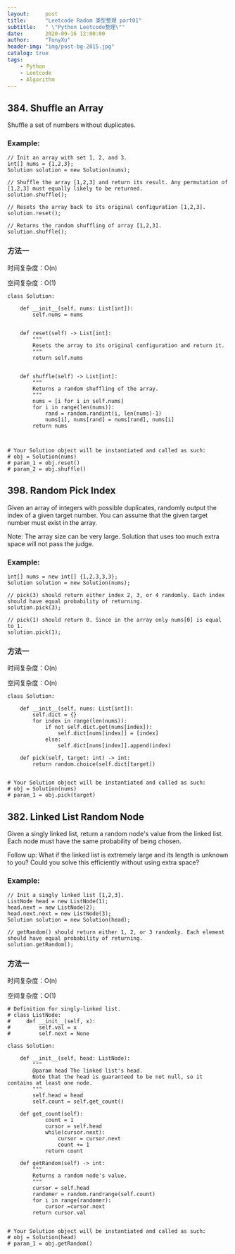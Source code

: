 ```yaml
---
layout:     post
title:      "Leetcode Radom 类型整理 part01"
subtitle:   " \"Python Leetcode整理\""
date:       2020-09-16 12:00:00
author:     "TonyXu"
header-img: "img/post-bg-2015.jpg"
catalog: true
tags:
    - Python
    - Leetcode
    - Algorithm
---
```


## 384. Shuffle an Array

Shuffle a set of numbers without duplicates.

### Example:

```
// Init an array with set 1, 2, and 3.
int[] nums = {1,2,3};
Solution solution = new Solution(nums);

// Shuffle the array [1,2,3] and return its result. Any permutation of [1,2,3] must equally likely to be returned.
solution.shuffle();

// Resets the array back to its original configuration [1,2,3].
solution.reset();

// Returns the random shuffling of array [1,2,3].
solution.shuffle();
```

### 方法一

时间复杂度：O(n)

空间复杂度：O(1)

```
class Solution:

    def __init__(self, nums: List[int]):
        self.nums = nums


    def reset(self) -> List[int]:
        """
        Resets the array to its original configuration and return it.
        """
        return self.nums


    def shuffle(self) -> List[int]:
        """
        Returns a random shuffling of the array.
        """
        nums = [i for i in self.nums]
        for i in range(len(nums)):
            rand = random.randint(i, len(nums)-1)
            nums[i], nums[rand] = nums[rand], nums[i]
        return nums



# Your Solution object will be instantiated and called as such:
# obj = Solution(nums)
# param_1 = obj.reset()
# param_2 = obj.shuffle()
```

## 398. Random Pick Index

Given an array of integers with possible duplicates, randomly output the index of a given target number. You can assume that the given target number must exist in the array.

Note:
The array size can be very large. Solution that uses too much extra space will not pass the judge.

### Example:

```
int[] nums = new int[] {1,2,3,3,3};
Solution solution = new Solution(nums);

// pick(3) should return either index 2, 3, or 4 randomly. Each index should have equal probability of returning.
solution.pick(3);

// pick(1) should return 0. Since in the array only nums[0] is equal to 1.
solution.pick(1);
```

### 方法一

时间复杂度：O(n)

空间复杂度：O(n)


```
class Solution:

    def __init__(self, nums: List[int]):
        self.dict = {}
        for index in range(len(nums)):
            if not self.dict.get(nums[index]):
                self.dict[nums[index]] = [index]
            else:
                self.dict[nums[index]].append(index)

    def pick(self, target: int) -> int:
        return random.choice(self.dict[target])


# Your Solution object will be instantiated and called as such:
# obj = Solution(nums)
# param_1 = obj.pick(target)
```

## 382. Linked List Random Node

Given a singly linked list, return a random node's value from the linked list. Each node must have the same probability of being chosen.

Follow up:
What if the linked list is extremely large and its length is unknown to you? Could you solve this efficiently without using extra space?

### Example:

```
// Init a singly linked list [1,2,3].
ListNode head = new ListNode(1);
head.next = new ListNode(2);
head.next.next = new ListNode(3);
Solution solution = new Solution(head);

// getRandom() should return either 1, 2, or 3 randomly. Each element should have equal probability of returning.
solution.getRandom();
```

### 方法一

时间复杂度：O(n)

空间复杂度：O(1)


```
# Definition for singly-linked list.
# class ListNode:
#     def __init__(self, x):
#         self.val = x
#         self.next = None

class Solution:

    def __init__(self, head: ListNode):
        """
        @param head The linked list's head.
        Note that the head is guaranteed to be not null, so it contains at least one node.
        """
        self.head = head
        self.count = self.get_count()

    def get_count(self):
            count = 1
            cursor = self.head
            while(cursor.next):
                cursor = cursor.next
                count += 1
            return count

    def getRandom(self) -> int:
        """
        Returns a random node's value.
        """
        cursor = self.head
        randomer = random.randrange(self.count)
        for i in range(randomer):
            cursor =cursor.next
        return cursor.val


# Your Solution object will be instantiated and called as such:
# obj = Solution(head)
# param_1 = obj.getRandom()
```
